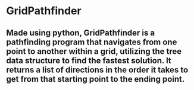 # GridPathfinder
## Made using python, GridPathfinder is a pathfinding program that navigates from one point to another within a grid, utilizing the tree data structure to find the fastest solution. It returns a list of directions in the order it takes to get from that starting point to the ending point.
